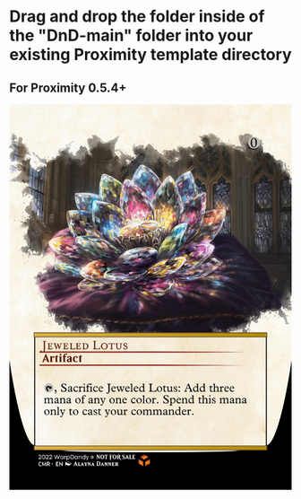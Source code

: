 # Drag and drop the folder inside of the "DnD-main" folder into your existing Proximity template directory

## For Proximity 0.5.4+

![alt text](https://github.com/myojin223/DnD/blob/main/DnD/Preview%20Images/%5BPreview%5D%20Jeweled%20Lotus%20(DnD).jpg?raw=true)
